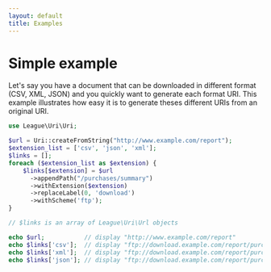 ```yaml
---
layout: default
title: Examples
---
```


# Simple example

Let's say you have a document that can be downloaded in different format (CSV, XML, JSON) and you quickly want to generate each format URI. This example illustrates how easy it is to generate theses different URIs from an original URI.

~~~php
use League\Uri\Uri;

$url = Uri::createFromString("http://www.example.com/report");
$extension_list = ['csv', 'json', 'xml'];
$links = [];
foreach ($extension_list as $extension) {
    $links[$extension] = $url
      ->appendPath("/purchases/summary")
      ->withExtension($extension)
      ->replaceLabel(0, 'download')
      ->withScheme('ftp');
}

// $links is an array of League\Uri\Url objects

echo $url;           // display "http://www.example.com/report"
echo $links['csv'];  // display "ftp://download.example.com/report/purchases/summary.csv"
echo $links['xml'];  // display "ftp://download.example.com/report/purchases/summary.xml"
echo $links['json']; // display "ftp://download.example.com/report/purchases/summary.json"
~~~
